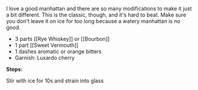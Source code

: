I love a good manhattan and there are so many modifications to make it just a bit different. This is the classic, though, and it's hard to beat. Make sure you don't leave it on ice for too long because a watery manhattan is no good. 

* 3 parts [[Rye Whiskey]] or [[Bourbon]]
* 1 part [[Sweet Vermouth]]
* 1 dashes aromatic or orange bitters
* Garnish: Luxardo cherry

**Steps:**

Stir with ice for 10s and strain into glass